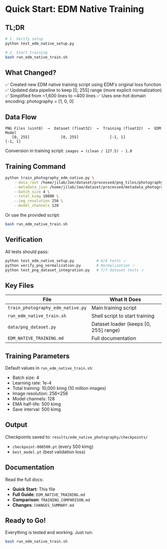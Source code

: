 # Quick Start: EDM Native Training

## TL;DR

```bash
# 1. Verify setup
python test_edm_native_setup.py

# 2. Start training
bash run_edm_native_train.sh
```

## What Changed?

✅ Created new EDM native training script using EDM's original loss function
✅ Updated data pipeline to keep [0, 255] range (more explicit normalization)
✅ Simplified from ~1,600 lines to ~400 lines
✅ Uses one-hot domain encoding: photography = [1, 0, 0]

## Data Flow

```
PNG Files (uint8)  →  Dataset (float32)  →  Training (float32)  →  EDM Model
   [0, 255]              [0, 255]              [-1, 1]              [-1, 1]
```

Conversion in training script: `images = (clean / 127.5) - 1.0`

## Training Command

```bash
python train_photography_edm_native.py \
    --data_root /home/jilab/Jae/dataset/processed/png_tiles/photography \
    --metadata_json /home/jilab/Jae/dataset/processed/metadata_photography_incremental.json \
    --batch_size 4 \
    --total_kimg 10000 \
    --img_resolution 256 \
    --model_channels 128
```

Or use the provided script:
```bash
bash run_edm_native_train.sh
```

## Verification

All tests should pass:
```bash
python test_edm_native_setup.py          # 6/6 tests ✓
python verify_png_normalization.py       # Normalization ✓
python test_png_dataset_integration.py   # 7/7 dataset tests ✓
```

## Key Files

| File | What It Does |
|------|--------------|
| `train_photography_edm_native.py` | Main training script |
| `run_edm_native_train.sh` | Shell script to start training |
| `data/png_dataset.py` | Dataset loader (keeps [0, 255] range) |
| `EDM_NATIVE_TRAINING.md` | Full documentation |

## Training Parameters

Default values in `run_edm_native_train.sh`:
- Batch size: 4
- Learning rate: 1e-4
- Total training: 10,000 kimg (10 million images)
- Image resolution: 256×256
- Model channels: 128
- EMA half-life: 500 kimg
- Save interval: 500 kimg

## Output

Checkpoints saved to: `results/edm_native_photography/checkpoints/`
- `checkpoint-000500.pt` (every 500 kimg)
- `best_model.pt` (best validation loss)

## Documentation

Read the full docs:
- **Quick Start**: This file
- **Full Guide**: `EDM_NATIVE_TRAINING.md`
- **Comparison**: `TRAINING_COMPARISON.md`
- **Changes**: `CHANGES_SUMMARY.md`

## Ready to Go!

Everything is tested and working. Just run:
```bash
bash run_edm_native_train.sh
```
